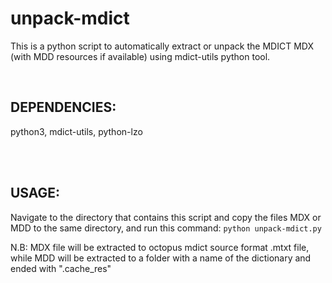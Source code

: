 # unpack-mdict


This is a python script to automatically extract or unpack the MDICT MDX (with MDD resources if available) using mdict-utils python tool.

<br />

## DEPENDENCIES:

python3, mdict-utils, python-lzo

<br />
<br />

## USAGE:

Navigate to the directory that contains this script and copy the files MDX or MDD to the same directory, and run this command:  `python unpack-mdict.py`

N.B: MDX file will be extracted to octopus mdict source format .mtxt file, while MDD will be extracted to a folder with a name of the dictionary and ended with ".cache_res"
